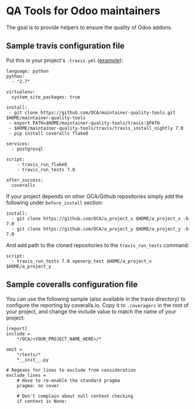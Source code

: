 QA Tools for Odoo maintainers
=============================

The goal is to provide helpers to ensure the quality of Odoo addons. 

Sample travis configuration file
---------------------------------

Put this in your project's `.travis.yml` ([example](https://raw.githubusercontent.com/OCA/stock-logistics-workflow/master/.travis.yml)):

    language: python
    python:
      - "2.7"
    
    virtualenv:
      system_site_packages: true
    
    install:
     - git clone https://github.com/OCA/maintainer-quality-tools.git $HOME/maintainer-quality-tools
     - export PATH=$HOME/maintainer-quality-tools/travis:$PATH
     - $HOME/maintainer-quality-tools/travis/travis_install_nightly 7.0
     - pip install coveralls flake8
    
    services:
      - postgresql
    
    script:
        - travis_run_flake8
        - travis_run_tests 7.0
    
    after_success:
      coveralls

If your project depends on other OCA/Github repositories simply add the following under `before_install` section:

    install:
      - git clone https://github.com/OCA/a_project_x $HOME/a_project_x -b 7.0
      - git clone https://github.com/OCA/a_project_y $HOME/a_project_y -b 7.0
      
And add path to the cloned repositories to the `travis_run_tests` command:

    script:
      - travis_run_tests 7.0 openerp_test $HOME/a_project_x $HOME/a_project_y

Sample coveralls configuration file
------------------------------------

You can use the following sample (also available in the travis directory) to
configure the reporting by coveralls.io. Copy it to `.coveragerc` in the root
of your project, and change the include value to match the name of your
project:

    [report]
    include =
        */OCA/<YOUR_PROJECT_NAME_HERE>/*
    
    omit =
        */tests/*
        *__init__.py
    
    # Regexes for lines to exclude from consideration
    exclude_lines =
        # Have to re-enable the standard pragma
        pragma: no cover
    
        # Don't complain about null context checking
        if context is None:

